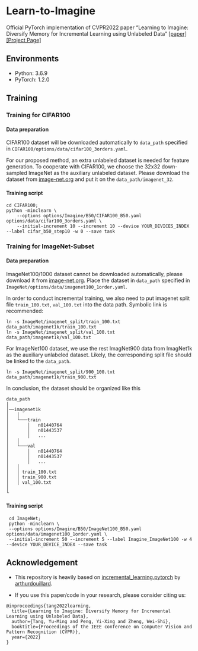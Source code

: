 # Learn-to-Imagine
Official PyTorch implementation of CVPR2022 paper “Learning to Imagine: Diversify Memory for Incremental Learning using Unlabeled Data”
[[paper]](Learning_to_imagine.pdf) 
[[Project Page]](https://isee-ai.cn/~yuming/Learn_to_imagine.html)

## Environments

- Python: 3.6.9
- PyTorch: 1.2.0


## Training
### Training for CIFAR100
#### Data preparation
CIFAR100 dataset will be downloaded automatically to `data_path` specified in `CIFAR100/options/data/cifar100_3orders.yaml`.

For our proposed method, an extra unlabeled dataset is needed for feature generation. To cooperate with CIFAR100, we choose
the 32x32 down-sampled ImageNet as the auxiliary unlabeled dataset. Please download the dataset from [image-net.org](https://image-net.org/download.php)
and put it on the `data_path/imagenet_32`.
#### Training script
```
cd CIFAR100;
python -minclearn \
    --options options/Imagine/B50/CIFAR100_B50.yaml options/data/cifar100_3orders.yaml \
    --initial-increment 10 --increment 10 --device YOUR_DEVICES_INDEX --label cifar_b50_step10 -w 0 --save task
```

### Training for ImageNet-Subset
#### Data preparation
ImageNet100/1000 dataset cannot be downloaded automatically, please download it from [image-net.org](https://image-net.org/download.php).
Place the dataset in `data_path` specified in `ImageNet/options/data/imagenet100_1order.yaml`.

In order to conduct incremental training, we also need to put imagenet split file `train_100.txt`, `val_100.txt` into
the data path. Symbolic link is recommended:
```
ln -s ImageNet/imagenet_split/train_100.txt data_path/imagenet1k/train_100.txt
ln -s ImageNet/imagenet_split/val_100.txt data_path/imagenet1k/val_100.txt
```

For ImageNet100 dataset, we use the rest ImagNet900 data from ImagNet1k as the auxiliary unlabeled dataset.
Likely, the corresponding split file should be linked to the `data_path`.
```
ln -s ImageNet/imagenet_split/900_100.txt data_path/imagenet1k/train_900.txt
```

In conclusion, the dataset should be organized like this
```
data_path
│  
│──imagenet1k
│   │
│   └───train
│       │   n01440764
│       │   n01443537 
│       │   ...
│   │
│   └───val
│       │   n01440764
│       │   n01443537
│       │   ...
│   │   
│   │ train_100.txt
│   │ train_900.txt
│   │ val_100.txt 
│   
└
```

#### Training script
```
 cd ImageNet;
 python -minclearn \
 --options options/Imagine/B50/ImageNet100_B50.yaml options/data/imagenet100_1order.yaml \
 --initial-increment 50 --increment 5 --label Imagine_ImageNet100 -w 4 --device YOUR_DEVICE_INDEX --save task
```

## Acknowledgement 
- This repository is heavily based on [incremental_learning.pytorch](https://github.com/arthurdouillard/incremental_learning.pytorch)
by [arthurdouillard](https://github.com/arthurdouillard).


- If you use this paper/code in your research, please consider citing us:
```
@inproceedings{tang2022learning,
  title={Learning to Imagine: Diversify Memory for Incremental Learning using Unlabeled Data},
  author={Tang, Yu-Ming and Peng, Yi-Xing and Zheng, Wei-Shi},
  booktitle={Proceedings of the IEEE conference on Computer Vision and Pattern Recognition (CVPR)},
  year={2022}
}
```
